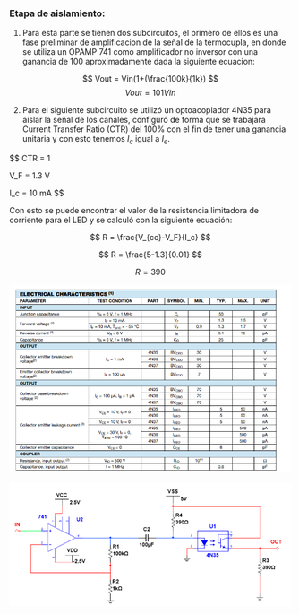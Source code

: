 ### Etapa de aislamiento:

1) Para esta parte se tienen dos subcircuitos, el primero de ellos es una fase preliminar de amplificacion de la señal de la termocupla, en donde se utiliza un OPAMP 741 como amplificador no inversor con una ganancia de 100 aproximadamente dada la siguiente ecuacion:

$$ Vout = Vin(1+(\frac{100k}{1k}) $$
$$ Vout = 101Vin $$

2) Para el siguiente subcircuito se utilizó un optoacoplador 4N35 para aislar la señal de los canales, configuró de forma que se trabajara Current Transfer Ratio (CTR) del 100% con el fin de tener una ganancia unitaria y con esto tenemos $I_c$ igual a $I_e$.

$$ CTR = 1

 V_F = 1.3 V 
 
 I_c = 10 mA $$

Con esto se puede encontrar el valor de la resistencia limitadora de corriente para el LED y se calculó con la siguiente ecuación:

$$ R = \frac{V_{cc}-V_F}{I_c} $$

$$ R = \frac{5-1.3}{0.01} $$

$$ R = 390 $$

![Datasheet](img6.png)

![Etapa de aislamiento](img1.png)
